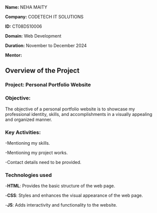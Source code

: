 **Name:** NEHA MAITY

**Company:** CODETECH IT SOLUTIONS

**ID:** CT08DS10006

**Domain:** Web Development

**Duration:** November to December 2024

**Mentor:**

## Overview of the Project

### Project: Personal Portfolio Website

### Objective:
 The objective of a personal portfolio website is to showcase my professional identity, skills, and accomplishments in a visually appealing and organized manner.

 ### Key Activities:
 -Mentioning my skills.
 
 -Mentioning my project works.
 
 -Contact details need to be provided.

 ### Technologies used
 -**HTML**:  Provides the basic structure of the web page.
 
 -**CSS**: Styles and enhances the visual appearance of the web page.
 
 -**JS**: Adds interactivity and functionality to the website.
 
 
 
